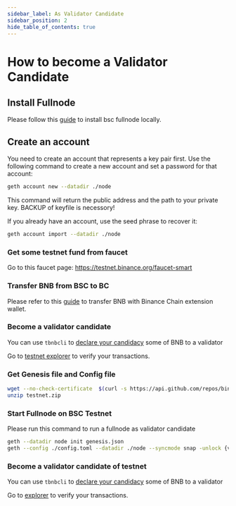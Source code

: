 ```yaml
---
sidebar_label: As Validator Candidate
sidebar_position: 2
hide_table_of_contents: true
---
```


# How to become a Validator Candidate

## Install Fullnode

Please follow this [guide](fullnode.md) to install bsc fullnode locally.

## Create an account

You need to create an account that represents a key pair first. Use the following command to create a new account and set a password for that account:
```bash
geth account new --datadir ./node
```

This command will return the public address and the path to your private key. BACKUP of keyfile is necessory!

If you already have an account, use the seed phrase to recover it:

```bash
geth account import --datadir ./node
```

### Get some testnet fund from faucet

Go to this faucet page: <https://testnet.binance.org/faucet-smart>

### Transfer BNB from BSC to BC

Please refer to this [guide](https://binance-wallet.gitbook.io/binance-chain-extension-wallet/best-practice/transfer-testnet-bnb-from-bsc-to-bc) to transfer BNB with Binance Chain extension wallet.


### Become a validator candidate

You can use `tbnbcli` to [declare your candidacy](../stake/cli-commands.md) some of BNB to a validator

Go to [testnet explorer](https://testnet-explorer.binance.org/) to verify your transactions.

### Get Genesis file and Config file
```bash
wget --no-check-certificate  $(curl -s https://api.github.com/repos/binance-chain/bsc/releases/latest |grep browser_ |grep testnet |cut -d\" -f4)
unzip testnet.zip
```

### Start Fullnode on BSC Testnet

Please run this command to run a fullnode as validator candidate

```bash
geth --datadir node init genesis.json
geth --config ./config.toml --datadir ./node --syncmode snap -unlock {validator-address} --mine --allow-insecure-unlock 
```

### Become a validator candidate of testnet

You can use `tbnbcli` to [declare your candidacy](../stake/cli-commands.md) some of BNB to a validator

Go to [explorer](https://testnet-explorer.binance.org/) to verify your transactions.